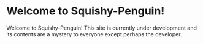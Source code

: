 # Welcome to Squishy-Penguin!

Welcome to Squishy-Penguin! This site is currently under development and its contents are a mystery to everyone except perhaps the developer. 


